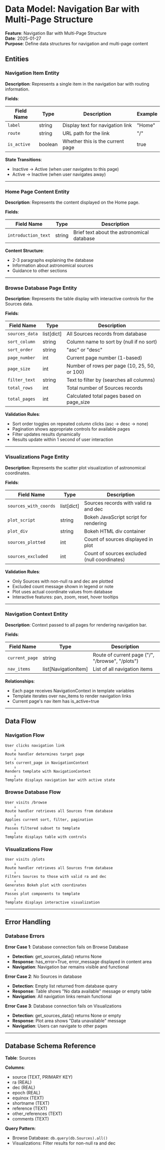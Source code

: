 # Data Model: Navigation Bar with Multi-Page Structure

**Feature**: Navigation Bar with Multi-Page Structure  
**Date**: 2025-01-27  
**Purpose**: Define data structures for navigation and multi-page content

## Entities

### Navigation Item Entity

**Description**: Represents a single item in the navigation bar with routing information.

**Fields**:

| Field Name | Type | Description | Example |
|------------|------|-------------|---------|
| `label` | string | Display text for navigation link | "Home" |
| `route` | string | URL path for the link | "/" |
| `is_active` | boolean | Whether this is the current page | true |

**State Transitions**:
- Inactive → Active (when user navigates to this page)
- Active → Inactive (when user navigates away)

---

### Home Page Content Entity

**Description**: Represents the content displayed on the Home page.

**Fields**:

| Field Name | Type | Description |
|------------|------|-------------|
| `introduction_text` | string | Brief text about the astronomical database |

**Content Structure**:
- 2-3 paragraphs explaining the database
- Information about astronomical sources
- Guidance to other sections

---

### Browse Database Page Entity

**Description**: Represents the table display with interactive controls for the Sources data.

**Fields**:

| Field Name | Type | Description |
|------------|------|-------------|
| `sources_data` | list[dict] | All Sources records from database |
| `sort_column` | string | Column name to sort by (null if no sort) |
| `sort_order` | string | "asc" or "desc" |
| `page_number` | int | Current page number (1-based) |
| `page_size` | int | Number of rows per page (10, 25, 50, or 100) |
| `filter_text` | string | Text to filter by (searches all columns) |
| `total_rows` | int | Total number of Sources records |
| `total_pages` | int | Calculated total pages based on page_size |

**Validation Rules**:
- Sort order toggles on repeated column clicks (asc → desc → none)
- Pagination shows appropriate controls for available pages
- Filter updates results dynamically
- Results update within 1 second of user interaction

---

### Visualizations Page Entity

**Description**: Represents the scatter plot visualization of astronomical coordinates.

**Fields**:

| Field Name | Type | Description |
|------------|------|-------------|
| `sources_with_coords` | list[dict] | Sources records with valid ra and dec |
| `plot_script` | string | Bokeh JavaScript script for rendering |
| `plot_div` | string | Bokeh HTML div container |
| `sources_plotted` | int | Count of sources displayed in plot |
| `sources_excluded` | int | Count of sources excluded (null coordinates) |

**Validation Rules**:
- Only Sources with non-null ra and dec are plotted
- Excluded count message shown in legend or note
- Plot uses actual coordinate values from database
- Interactive features: pan, zoom, reset, hover tooltips

---

### Navigation Context Entity

**Description**: Context passed to all pages for rendering navigation bar.

**Fields**:

| Field Name | Type | Description |
|------------|------|-------------|
| `current_page` | string | Route of current page ("/", "/browse", "/plots") |
| `nav_items` | list[NavigationItem] | List of all navigation items |

**Relationships**:
- Each page receives NavigationContext in template variables
- Template iterates over nav_items to render navigation links
- Current page's nav item has is_active=true

---

## Data Flow

### Navigation Flow

```
User clicks navigation link
    ↓
Route handler determines target page
    ↓
Sets current_page in NavigationContext
    ↓
Renders template with NavigationContext
    ↓
Template displays navigation bar with active state
```

### Browse Database Flow

```
User visits /browse
    ↓
Route handler retrieves all Sources from database
    ↓
Applies current sort, filter, pagination
    ↓
Passes filtered subset to template
    ↓
Template displays table with controls
```

### Visualizations Flow

```
User visits /plots
    ↓
Route handler retrieves all Sources from database
    ↓
Filters Sources to those with valid ra and dec
    ↓
Generates Bokeh plot with coordinates
    ↓
Passes plot components to template
    ↓
Template displays interactive visualization
```

---

## Error Handling

### Database Errors

**Error Case 1**: Database connection fails on Browse Database
- **Detection**: get_sources_data() returns None
- **Response**: has_error=True, error_message displayed in content area
- **Navigation**: Navigation bar remains visible and functional

**Error Case 2**: No Sources in database
- **Detection**: Empty list returned from database query
- **Response**: Table shows "No data available" message or empty table
- **Navigation**: All navigation links remain functional

**Error Case 3**: Database connection fails on Visualizations
- **Detection**: get_sources_data() returns None or empty
- **Response**: Plot area shows "Data unavailable" message
- **Navigation**: Users can navigate to other pages

---

## Database Schema Reference

**Table**: Sources

**Columns**:
- source (TEXT, PRIMARY KEY)
- ra (REAL)
- dec (REAL)
- epoch (REAL)
- equinox (TEXT)
- shortname (TEXT)
- reference (TEXT)
- other_references (TEXT)
- comments (TEXT)

**Query Pattern**:
- Browse Database: `db.query(db.Sources).all()`
- Visualizations: Filter results for non-null ra and dec


